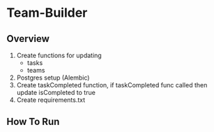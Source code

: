# Team-Builder

## Overview
1. Create functions for updating
    - tasks
    - teams
2. Postgres setup (Alembic)
3. Create taskCompleted function, if taskCompleted func called then update isCompleted to true
4. Create requirements.txt

## How To Run
